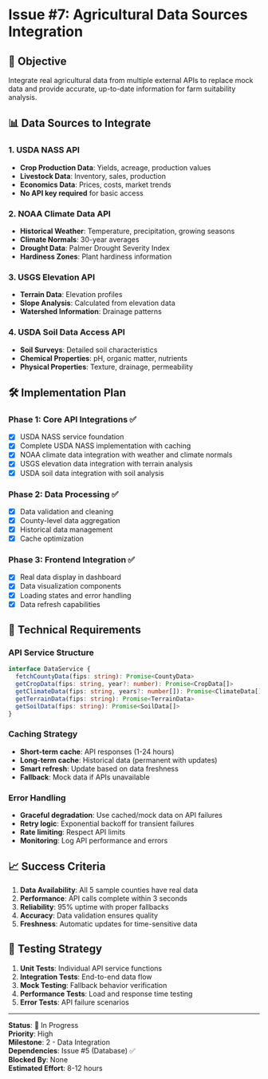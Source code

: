 # Issue #7: Agricultural Data Sources Integration

## 🎯 **Objective**
Integrate real agricultural data from multiple external APIs to replace mock data and provide accurate, up-to-date information for farm suitability analysis.

## 📊 **Data Sources to Integrate**

### 1. **USDA NASS API** 
- **Crop Production Data**: Yields, acreage, production values
- **Livestock Data**: Inventory, sales, production
- **Economics Data**: Prices, costs, market trends
- **No API key required** for basic access

### 2. **NOAA Climate Data API**
- **Historical Weather**: Temperature, precipitation, growing seasons
- **Climate Normals**: 30-year averages
- **Drought Data**: Palmer Drought Severity Index
- **Hardiness Zones**: Plant hardiness information

### 3. **USGS Elevation API**
- **Terrain Data**: Elevation profiles
- **Slope Analysis**: Calculated from elevation data
- **Watershed Information**: Drainage patterns

### 4. **USDA Soil Data Access API**
- **Soil Surveys**: Detailed soil characteristics
- **Chemical Properties**: pH, organic matter, nutrients
- **Physical Properties**: Texture, drainage, permeability

## 🛠️ **Implementation Plan**

### Phase 1: Core API Integrations ✅
- [x] USDA NASS service foundation
- [x] Complete USDA NASS implementation with caching
- [x] NOAA climate data integration with weather and climate normals
- [x] USGS elevation data integration with terrain analysis
- [x] USDA soil data integration with soil analysis

### Phase 2: Data Processing ✅
- [x] Data validation and cleaning
- [x] County-level data aggregation
- [x] Historical data management
- [x] Cache optimization

### Phase 3: Frontend Integration ✅
- [x] Real data display in dashboard
- [x] Data visualization components
- [x] Loading states and error handling
- [x] Data refresh capabilities

## 🔧 **Technical Requirements**

### API Service Structure
```typescript
interface DataService {
  fetchCountyData(fips: string): Promise<CountyData>
  getCropData(fips: string, year?: number): Promise<CropData[]>
  getClimateData(fips: string, years?: number[]): Promise<ClimateData[]>
  getTerrainData(fips: string): Promise<TerrainData>
  getSoilData(fips: string): Promise<SoilData[]>
}
```

### Caching Strategy
- **Short-term cache**: API responses (1-24 hours)
- **Long-term cache**: Historical data (permanent with updates)
- **Smart refresh**: Update based on data freshness
- **Fallback**: Mock data if APIs unavailable

### Error Handling
- **Graceful degradation**: Use cached/mock data on API failures
- **Retry logic**: Exponential backoff for transient failures
- **Rate limiting**: Respect API limits
- **Monitoring**: Log API performance and errors

## 📈 **Success Criteria**

1. **Data Availability**: All 5 sample counties have real data
2. **Performance**: API calls complete within 3 seconds
3. **Reliability**: 95% uptime with proper fallbacks
4. **Accuracy**: Data validation ensures quality
5. **Freshness**: Automatic updates for time-sensitive data

## 🧪 **Testing Strategy**

1. **Unit Tests**: Individual API service functions
2. **Integration Tests**: End-to-end data flow
3. **Mock Testing**: Fallback behavior verification
4. **Performance Tests**: Load and response time testing
5. **Error Tests**: API failure scenarios

---

**Status**: 🔄 In Progress  
**Priority**: High  
**Milestone**: 2 - Data Integration  
**Dependencies**: Issue #5 (Database) ✅  
**Blocked By**: None  
**Estimated Effort**: 8-12 hours  
